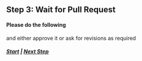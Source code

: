 ## Step 3: Wait for Pull Request

#### Please do the following
and either approve it or ask for revisions as required

##### [Start](../README.md) | [Next Step](./04_review.md)